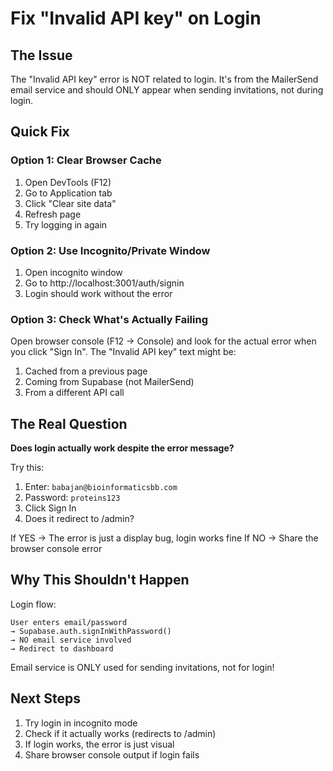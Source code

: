 # Fix "Invalid API key" on Login

## The Issue

The "Invalid API key" error is NOT related to login. It's from the MailerSend email service and should ONLY appear when sending invitations, not during login.

## Quick Fix

### Option 1: Clear Browser Cache

1. Open DevTools (F12)
2. Go to Application tab
3. Click "Clear site data"
4. Refresh page
5. Try logging in again

### Option 2: Use Incognito/Private Window

1. Open incognito window
2. Go to http://localhost:3001/auth/signin
3. Login should work without the error

### Option 3: Check What's Actually Failing

Open browser console (F12 → Console) and look for the actual error when you click "Sign In". The "Invalid API key" text might be:

1. Cached from a previous page
2. Coming from Supabase (not MailerSend)
3. From a different API call

## The Real Question

**Does login actually work despite the error message?**

Try this:
1. Enter: `babajan@bioinformaticsbb.com`
2. Password: `proteins123`
3. Click Sign In
4. Does it redirect to /admin?

If YES → The error is just a display bug, login works fine
If NO → Share the browser console error

## Why This Shouldn't Happen

Login flow:
```
User enters email/password 
→ Supabase.auth.signInWithPassword() 
→ NO email service involved
→ Redirect to dashboard
```

Email service is ONLY used for sending invitations, not for login!

## Next Steps

1. Try login in incognito mode
2. Check if it actually works (redirects to /admin)
3. If login works, the error is just visual
4. Share browser console output if login fails
